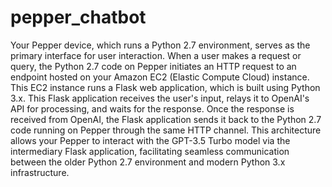 # pepper_chatbot

Your Pepper device, which runs a Python 2.7 environment, serves as the primary interface for user interaction. When a user makes a request or query, the Python 2.7 code on Pepper initiates an HTTP request to an endpoint hosted on your Amazon EC2 (Elastic Compute Cloud) instance. This EC2 instance runs a Flask web application, which is built using Python 3.x. This Flask application receives the user's input, relays it to OpenAI's API for processing, and waits for the response. Once the response is received from OpenAI, the Flask application sends it back to the Python 2.7 code running on Pepper through the same HTTP channel. This architecture allows your Pepper to interact with the GPT-3.5 Turbo model via the intermediary Flask application, facilitating seamless communication between the older Python 2.7 environment and modern Python 3.x infrastructure.
